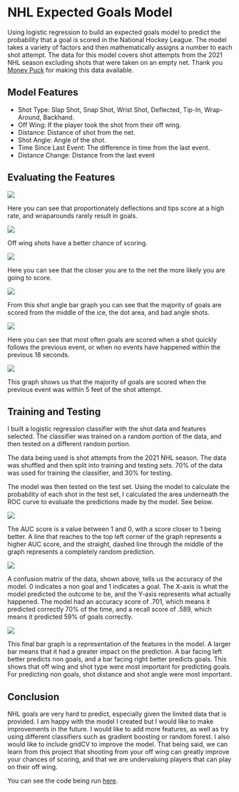 <h1>NHL Expected Goals Model</h1>
<p>Using logistic regression to build an expected goals model to predict the probability that a goal is scored in the National Hockey League. The model takes a variety of factors and then mathematically assigns a number to each shot attempt. The data for this model covers shot attempts from the 2021 NHL season excluding shots that were taken on an empty net. Thank you <a href = "moneypuck.com">Money Puck</a> for making this data available. </p>
<h2>Model Features</h2>
<ul>
    <li>Shot Type: Slap Shot, Snap Shot, Wrist Shot, Deflected, Tip-In, Wrap-Around, Backhand.</li>
    <li>Off Wing: If the player took the shot from their off wing.</li>
    <li>Distance: Distance of shot from the net.</li>
    <li>Shot Angle: Angle of the shot.</li>
    <li>Time Since Last Event: The difference in time from the last event.</li>
    <li>Distance Change: Distance from the last event</li>
</ul>
<h2>Evaluating the Features</h2>
<img src="shotType.png">
<p>Here you can see that proportionately deflections and tips score at a high rate, and wraparounds rarely result in goals.</p>
<img src="offWing.png">
<p>Off wing shots have a better chance of scoring.</p>
<img src="shotDistance.png">
<p>Here you can see that the closer you are to the net the more likely you are going to score.</p>
<img src="shotAngle.png">
<p>From this shot angle bar graph you can see that the majority of goals are scored from the middle of the ice, the dot area, and bad angle shots.</p>
<img src="timeSince.png">
<p>Here you can see that most often goals are scored when a shot quickly follows the previous event, or when no events have happened within the previous 18 seconds.</p>
<img src="distanceFrom.png">
<p>This graph shows us that the majority of goals are scored when the previous event was within 5 feet of the shot attempt.</p>
<h2>Training and Testing</h2>
<p>I built a logistic regression classifier with the shot data and features selected. The classifier was trained on a random portion of the data, and then tested on a different random portion. </p>
<p>The data being used is shot attempts from the 2021 NHL season. The data was shuffled and then split into training and testing sets. 70% of the data was used for training the classifier, and 30% for testing. </p>
<p>The model was then tested on the test set. Using the model to calculate the probability of each shot in the test set, I calculated the area underneath the ROC curve to evaluate the predictions made by the model. See below. </p>
<img src="ROC.png">
<p>The AUC score is a value between 1 and 0, with a score closer to 1 being better. A line that reaches to the top left corner of the graph represents a higher AUC score, and the straight, dashed line through the middle of the graph represents a completely random prediction.</p>
<img src="confusionMatrix.png">
<p>A confusion matrix of the data, shown above, tells us the accuracy of the model. 0 indicates a non goal and 1 indicates a goal. The X-axis is what the model predicted the outcome to be, and the Y-axis represents what actually happened. The model had an accuracy score of .701, which means it predicted correctly 70% of the time, and a recall score of .589, which means it predicted 59% of goals correctly.</p>
<img src="featureScore.png">
<p>This final bar graph is a representation of the features in the model. A larger bar means that it had a greater impact on the prediction. A bar facing left better predicts non goals, and a bar facing right better predicts goals. This shows that off wing and shot type were most important for predicting goals. For predicting non goals, shot distance and shot angle were most important.</p>
<h2>Conclusion</h2>
<p>NHL goals are very hard to predict, especially given the limited data that is provided. I am happy with the model I created but I would like to make improvements in the future. I would like to add more features, as well as try using different classifiers such as gradient boosting or random forest. I also would like to include gridCV to improve the model. That being said, we can learn from this project that shooting from your off wing can greatly improve your chances of scoring, and that we are undervaluing players that can play on their off wing.</p>
<p>You can see the code being run <a href="https://colab.research.google.com/drive/16V5SN0AYS3w-wqFWQSIGVMnPcS47bgw-?usp=sharing">here</a>.</p>
